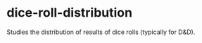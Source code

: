 # dice-roll-distribution
Studies the distribution of results of dice rolls (typically for D&amp;D).
